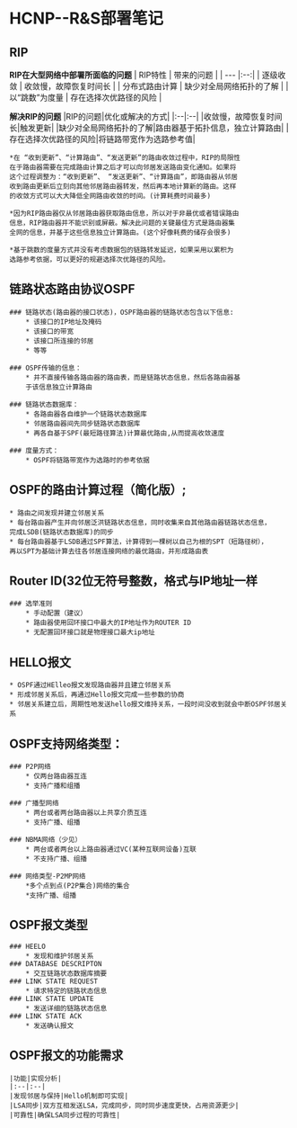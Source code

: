 # HCNP--R&S部署笔记
## RIP

**RIP在大型网络中部署所面临的问题**
| RIP特性 | 带来的问题 |
| --- |:--:|
| 逐级收敛 | 收敛慢，故障恢复时间长 |
| 分布式路由计算 | 缺少对全局网络拓扑的了解 |
| 以“跳数”为度量 | 存在选择次优路径的风险 |

**解决RIP的问题**
|RIP的问题|优化或解决的方式|
|:--|:--|
|收敛慢，故障恢复时间长|触发更新|
|缺少对全局网络拓扑的了解|路由器基于拓扑信息，独立计算路由|
|存在选择次优路径的风险|将链路带宽作为选路参考值|
	
	*在 “收到更新”、“计算路由”、“发送更新”的路由收敛过程中，RIP的局限性
	在于路由器需要在完成路由计算之后才可以向邻居发送路由变化通知。如果将
	这个过程调整为：“收到更新”、 “发送更新”、“计算路由”，即路由器从邻居
	收到路由更新后立刻向其他邻居路由器转发，然后再本地计算新的路由。这样
	的收敛方式可以大大降低全网路由收敛的时间。(计算耗费时间最多)

	*因为RIP路由器仅从邻居路由器获取路由信息，所以对于非最优或者错误路由
	信息，RIP路由器并不能识别或屏蔽。解决此问题的关键最佳方式是路由器集
	全网的信息，并基于这些信息独立计算路由。(这个好像耗费的储存会很多)

	*基于跳数的度量方式并没有考虑数据包的链路转发延迟，如果采用以累积为
	选路参考依据，可以更好的规避选择次优路径的风险。


## 链路状态路由协议OSPF
	
	### 链路状态(路由器的接口状态)，OSPF路由器的链路状态包含以下信息:
		* 该接口的IP地址及掩码
		* 该接口的带宽
		* 该接口所连接的邻居
		* 等等

	### OSPF传输的信息：
		* 并不直接传输各路由器的路由表，而是链路状态信息，然后各路由器基
		于该信息独立计算路由

	### 链路状态数据库：
		* 各路由器各自维护一个链路状态数据库
		* 邻居路由器间先同步链路状态数据库
		* 再各自基于SPF(最短路径算法)计算最优路由,从而提高收敛速度

	### 度量方式：
		* OSPF将链路带宽作为选路时的参考依据

## OSPF的路由计算过程（简化版）;
	
	* 路由之间发现并建立邻居关系
	* 每台路由器产生并向邻居泛洪链路状态信息，同时收集来自其他路由器链路状态信息，
	完成LSDB(链路状态数据库)的同步
	* 每台路由器基于LSDB通过SPF算法，计算得到一棵树以自己为根的SPT（短路径树），
	再以SPT为基础计算去往各邻居连接网络的最优路由，并形成路由表

## Router ID(32位无符号整数，格式与IP地址一样
	
	### 选举准则
		* 手动配置（建议）
		* 路由器使用回环接口中最大的IP地址作为ROUTER ID
		* 无配置回环接口就是物理接口最大ip地址

## HELLO报文

	* OSPF通过HElleo报文发现路由器并且建立邻居关系
	* 形成邻居关系后，再通过Hello报文完成一些参数的协商
	* 邻居关系建立后，周期性地发送hello报文维持关系，一段时间没收到就会中断OSPF邻居关系

## OSPF支持网络类型：
	### P2P网络
		* 仅两台路由器互连
		* 支持广播和组播

	### 广播型网络
		* 两台或者两台路由器以上共享介质互连
		* 支持广播、组播

	### NBMA网络（少见）
	 	* 两台或者两台以上路由器通过VC(某种互联网设备)互联
	 	* 不支持广播、组播

	### 网络类型-P2MP网络
		*多个点到点(P2P集合)网络的集合
		*支持广播、组播

## OSPF报文类型
	### HEELO
		* 发现和维护邻居关系
	### DATABASE DESCRIPTON
		* 交互链路状态数据库摘要
	### LINK STATE REQUEST 
		* 请求特定的链路状态信息
	### LINK STATE UPDATE
		* 发送详细的链路状态信息
	### LINK STATE ACK
		* 发送确认报文


## OSPF报文的功能需求
	|功能|实现分析|
	|:--|:--|
	|发现邻居与保持|Hello机制即可实现|
	|LSA同步|双方互相发送LSA，完成同步，同时同步速度更快，占用资源更少|
	|可靠性|确保LSA同步过程的可靠性|

